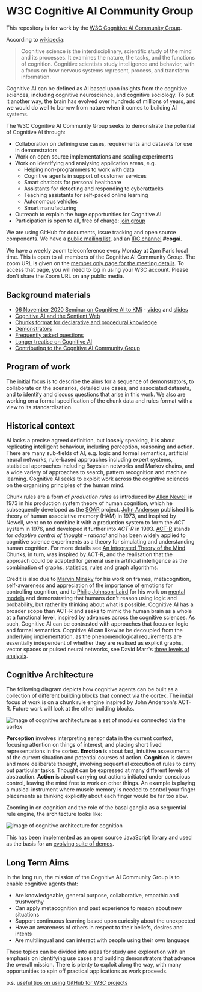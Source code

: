 # W3C Cognitive AI Community Group
This repository is for work by the [W3C Cognitive AI Community Group](https://www.w3.org/community/cogai/).

According to [wikipedia](https://en.wikipedia.org/wiki/Cognitive_science):

<blockquote>
Cognitive science is the interdisciplinary, scientific study of the mind and its processes. It examines the nature, the tasks, and the functions of cognition. Cognitive scientists study intelligence and behavior, with a focus on how nervous systems represent, process, and transform information.
</blockquote>

Cognitive AI can be defined as AI based upon insights from the cognitive sciences, including cognitive neuroscience, and cognitive sociology.  To put it another way, the brain has evolved over hundreds of millions of years, and we would do well to borrow from nature when it comes to building AI systems.

The W3C Cognitive AI Community Group seeks to demonstrate the potential of Cognitive AI through:

* Collaboration on defining use cases, requirements and datasets for use in demonstrators
* Work on open source implementations and scaling experiments
* Work on identifying and analysing application areas, e.g.
  * Helping non-programmers to work with data
  * Cognitive agents in support of customer services 
  * Smart chatbots for personal healthcare
  * Assistants for detecting and responding to cyberattacks
  * Teaching assistants for self-paced online learning
  * Autonomous vehicles
  * Smart manufacturing
* Outreach to explain the huge opportunities for Cognitive AI
* Participation is open to all, free of charge: [join group](https://www.w3.org/community/cogai/join)

We are using GitHub for documents, issue tracking and open source components. We have a [public mailing list](https://lists.w3.org/Archives/Public/public-cogai/), and an [IRC channel](https://www.w3.org/wiki/IRC) **#cogai**.

We have a weekly zoom teleconference every Monday at 2pm Paris local time. This is open to all members of the Cognitive AI Community Group. The zoom URL is given on the [member only page for the meeting details](https://lists.w3.org/Archives/Member/internal-cogai/2020Sep/0000.html). To access that page, you will need to log in using your W3C account. Please don't share the Zoom URL on any public media.

## Background materials

* [06 November 2020 Seminar on Cognitive AI to KMi](http://kmi.open.ac.uk/seminars/3552) -  [video](https://github.com/w3c/cogai/blob/master/faq.md) and [slides](https://www.w3.org/2020/CogAI-2020-11-06.pdf)
* [Cognitive AI and the Sentient Web](https://www.w3.org/2020/sentient-web-20200608.pdf)
* [Chunks format for declarative and procedural knowledge](chunks-and-rules.md)
* [Demonstrators](demos/README.md)
* [Frequently asked questions](faq.md)
* [Longer treatise on Cognitive AI](https://www.w3.org/Data/demos/chunks/chunks.html)
* [Contributing to the Cognitive AI Community Group](Contributing.md)

## Program of work

The initial focus is to describe the aims for a sequence of demonstrators, to collaborate on the scenarios, detailed use cases, and associated datasets, and to identify and discuss questions that arise in this work. We also are working on a formal specification of the chunk data and rules format with a view to its standardisation.

## Historical context

AI lacks a precise agreed definition, but loosely speaking, it is about replicating intelligent behaviour, including perception, reasoning and action. There are many sub-fields of AI, e.g. logic and formal semantics, artificial neural networks, rule-based approaches including expert systems, statistical approaches including Bayesian networks and Markov chains, and a wide variety of approaches to search, pattern recognition and machine learning. Cognitive AI seeks to exploit work across the cognitive sciences on the organising principles of the human mind.

Chunk rules are a form of *production rules* as introduced by [Allen Newell](https://en.wikipedia.org/wiki/Allen_Newell) in 1973 in his production system theory of human cognition, which he subsequently developed as the [SOAR](https://en.wikipedia.org/wiki/Soar_(cognitive_architecture)) project. [John Anderson](https://www.cmu.edu/dietrich/psychology/people/core-training-faculty/anderson-john.html) published his theory of human associative memory (HAM) in 1973, and inspired by Newell, went on to combine it with a production system to form the *ACT* system in 1976, and developed it further into *ACT-R* in 1993. [ACT-R](http://act-r.psy.cmu.edu/about/) stands for *adaptive control of thought - rational* and has been widely applied to cognitive science experiments as a theory for simulating and understanding human cognition. For more details see <a href="http://act-r.psy.cmu.edu/wordpress/wp-content/uploads/2012/12/526FSQUERY.pdf">An Integrated Theory of the Mind</a>. Chunks, in turn, was inspired by ACT-R, and the realisation that the approach could be adapted for general use in artificial intelligence as the combination of graphs, statistics, rules and graph algorithms.

Credit is also due to [Marvin Minsky](https://en.wikipedia.org/wiki/Marvin_Minsky) for his work on frames, metacognition, self-awareness and appreciation of the importance of emotions for controlling cognition, and to [Philip Johnson-Laird](https://en.wikipedia.org/wiki/Philip_Johnson-Laird) for his work on [mental models](https://www.pnas.org/content/107/43/18243) and demonstrating that humans don't reason using logic and probability, but rather by thinking about what is possible. Cognitive AI has a broader scope than ACT-R and seeks to mimic the human brain as a whole at a functional level, inspired by advances across the cognitive sciences. As such, Cognitive AI can be contrasted with approaches that focus on logic and formal semantics. Cognitive AI can likewise be decoupled from the underlying implementation, as the phenomenological requirements are essentially independent of whether they are realised as explicit graphs, vector spaces or pulsed neural networks, see David Marr's [three levels of analysis](https://en.wikipedia.org/wiki/David_Marr_(neuroscientist)#Levels_of_analysis). 

## Cognitive Architecture

The following diagram depicts how cognitive agents can be built as a collection of different building blocks that connect via the cortex. The initial focus of work is on a chunk rule engine inspired by John Anderson's ACT-R. Future work will look at the other building blocks.

![Image of cognitive architecture as a set of modules connected via the cortex](https://www.w3.org/Data/demos/chunks/cogai.png)

**Perception** involves interpreting sensor data in the current context, focusing attention on things of interest, and placing short lived representations in the cortex. **Emotion** is about fast, intuitive assessments of the current situation and potential courses of action. **Cognition** is slower and more deliberate thought, involving sequential execution of rules to carry out particular tasks. Thought can be expressed at many different levels of abstraction. **Action** is about carrying out actions initiated under conscious control, leaving the mind free to work on other things. An example is playing a musical instrument where muscle memory is needed to control your finger placements as thinking explicitly about each finger would be far too slow. 

Zooming in on cognition and the role of the basal ganglia as a sequential rule engine, the architecture looks like:

![Image of cognitive architecture for cognition](https://www.w3.org/Data/demos/chunks/arch.png)

This has been implemented as an open source JavaScript library and used as the basis for an [evolving suite of demos](demos/README.md).

## Long Term Aims

In the long run, the mission of the Cognitive AI Community Group is to enable cognitive agents that:

* Are knowledgeable, general purpose, collaborative, empathic and trustworthy
* Can apply metacognition and past experience to reason about new situations
* Support continuous learning based upon curiosity about the unexpected
* Have an awareness of others in respect to their beliefs, desires and intents
* Are multilingual and can interact with people using their own language

These topics can be divided into areas for study and exploration with an emphasis on identifying use cases and building demonstrators that advance the overall mission. There is plenty to exploit along the way, with many opportunities to spin off practical applications as work proceeds.

p.s. [useful tips on using GitHub for W3C projects](https://w3c.github.io/)
